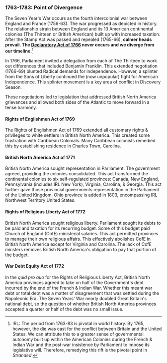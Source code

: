 ### 1763-1783: Point of Divergence

The Seven Year's War occurs as the fourth intercolonial war between England and France (1756-63). The war progressed as depicted in history. The relationship strain between England and its 13 American continental colonies (The Thirteen or British American) built up with increased taxation. After the Stamp Act was passed and repealed (1765-66), **calmer heads prevail. The [Declaratory Act of 1766](https://en.wikipedia.org/wiki/Declaratory_Act) never occurs and we diverge from our timeline.**[^irlpod]

[^irlpod]: IRL: The period from 1763-83 is pivotal in world history. By 1765, however, the die was cast for the conflict between Britain and the United States. We can attribute this to a greater sense of governmental autonomy built up within the American Colonies during the French & Indian War and the post-war insistence by Parliament to impose its legislative will. Therefore, remedying this rift is the pivotal point in _Stranded_.

In 1766, Parliament invited a delegation from each of The Thirteen to work out differences that included Benjamin Franklin. This extended negotiation (1766-69) blunted Radical demands for independence. However, a splinter from the Sons of Liberty continued the (now unpopular) fight for American Independence. This splinter movement is a key area of conflict in Discovery Season.

These negotiations led to legislation that addressed British North America grievances and allowed both sides of the Atlantic to move forward in a tense harmony.

#### Rights of Englishmen Act of 1769

The Rights of Englishmen Act of 1769 extended all customary rights & privileges to white settlers in British North America. This created some frustration with Caribbean Colonials. Many Caribbean colonists remedied this by establishing residence in Charles Town, Carolina.

#### British North America Act of 1771

British North America sought representation in Parliament. The government agreed, providing the colonies consolidated. This act transformed the continental colonies to six self-regulated provinces: Canada, New England, Pennsylvania (includes IRL New York), Virginia, Carolina, & Georgia. This act further gave those provincial governments representation in the Parliament of the United Kingdom. Ohio province is added in 1803, encompassing IRL Northwest Territory United States.

#### Rights of Religious Liberty Act of 1772

British North America sought religious liberty. Parliament sought its debts to be paid and taxation for its recurring budget. Some of this budget paid Church of England (CofE) ministerial salaries. This act permitted provinces to manage their own religious affairs. This effectively abolishes CofE in British North America except for Virginia and Carolina. The lack of CofE minsters removes British North America's obligation to pay that portion of the budget.

#### War Debt Equity Act of 1772

In the _quid pro quo_ for the Rights of Religious Liberty Act, British North America provinces agreed to take on half of the Government's debt incurred by the end of the French & Indian War. Whether this meant war debt or total debt was a matter of disagreement that was settled during the Napoleonic Era. The Seven Years' War nearly doubled Great Britain's national debt, so the question of whether British North America provinces accepted a quarter or half of the debt was no small issue.

<!--
* Calloway, Colin. _[The Scratch of a Pen: 1763 and the Transformation of North America](https://amzn.to/2Zaw0Uw)_. 2006.
* Wikipedia. _[American Revolution](https://en.wikipedia.org/wiki/American_Revolution)_. Ref 2019 -->
